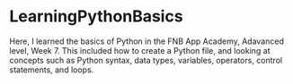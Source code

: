 # LearningPythonBasics
Here, I learned the basics of Python in the FNB App Academy, Adavanced level, Week 7. This included how to create a Python file, and looking at concepts such as Python syntax, data types, variables, operators, control statements, and loops.
